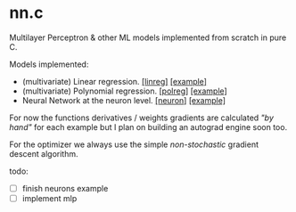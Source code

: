 # nn.c
Multilayer Perceptron & other ML models implemented from scratch in pure C.

Models implemented:
- (multivariate) Linear regression. [\[linreg\]](models/linreg) [\[example\]](examples/linreg)
- (multivariate) Polynomial regression. [\[polreg\]](models/polreg) [\[example\]](examples/polreg)
- Neural Network at the neuron level. [\[neuron\]](models/neuron) [\[example\]](examples/neurons)
<!-- - Multilayer Perceptron. [\[mlp\]](models/mlp) -->

For now the functions derivatives / weights gradients are calculated *"by hand"* for each example but I plan on building an autograd engine soon too.

For the optimizer we always use the simple *non-stochastic* gradient descent algorithm.

todo:
- [ ] finish neurons example
- [ ] implement mlp